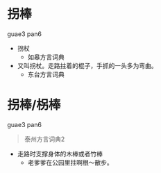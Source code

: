 # 拐棒
guae3 pan6
+ 拐杖
  * 如皋方言词典
+ 又叫拐杖。走路拄着的棍子，手抓的一头多为弯曲。
  * 东台方言词典


# 拐棒/柺棒
guae3 pan6
> 泰州方言词典2
- 走路时支撑身体的木棒或者竹棒
  - 老爹爹在公园里拄啊根～散步。